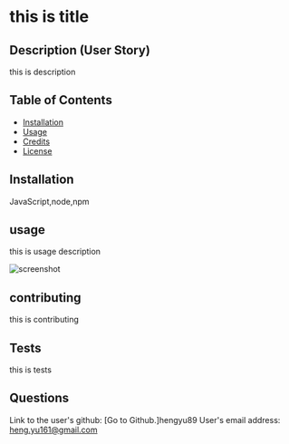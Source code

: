 # this is title

## Description (User Story)

this is description

## Table of Contents 

- [Installation](#installation)
- [Usage](#usage)
- [Credits](#credits)
- [License](#license)

## Installation
JavaScript,node,npm

## usage
this is usage description

![screenshot](./assets/image/screenshot1.png)

## contributing
this is contributing 

## Tests
this is tests

## Questions
Link to the user's github: [Go to Github.]hengyu89
User's email address: heng.yu161@gmail.com
